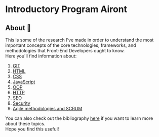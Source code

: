 # Introductory Program Airont  
## About 📖  
This is some of the research I've made in order to understand the most important concepts of the core technologies, frameworks, and methodologies that Front-End Developers ought to know.  
Here you'll find information about:
1. [GIT](https://github.com/anastl/introductoryProgramAiront/blob/master/studyMaterials/studyMaterial.md#git)
2. [HTML](https://github.com/anastl/introductoryProgramAiront/blob/master/studyMaterials/studyMaterial.md#html)
3. [CSS](https://github.com/anastl/introductoryProgramAiront/blob/master/studyMaterials/studyMaterial.md#css)
4. [JavaScript](https://github.com/anastl/introductoryProgramAiront/blob/master/studyMaterials/studyMaterial.md#javascript)
5. [OOP](https://github.com/anastl/introductoryProgramAiront/blob/master/studyMaterials/studyMaterial.md#oop)
6. [HTTP](https://github.com/anastl/introductoryProgramAiront/blob/master/studyMaterials/studyMaterial.md#http)
7. [SEO](https://github.com/anastl/introductoryProgramAiront/blob/master/studyMaterials/studyMaterial.md#seo)
8. [Security](https://github.com/anastl/introductoryProgramAiront/blob/master/studyMaterials/studyMaterial.md#security)
9. [Agile methodologies and SCRUM](https://github.com/anastl/introductoryProgramAiront/blob/master/studyMaterials/studyMaterial.md#agile-methodologies-and-scrum)  

You can also check out the bibliography [here](https://github.com/anastl/introductoryProgramAiront/blob/master/studyMaterials/studyMaterial.md#bibliography) if you want to learn more about these topics.  
Hope you find this useful!
